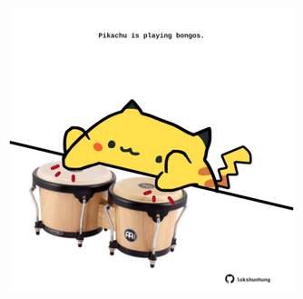 <!-- built at 22/09/2025, 17:00:33 UTC -->
<p align="center">
  <img width="500" height="500" src="./ReadmeImage.svg">
</p>
